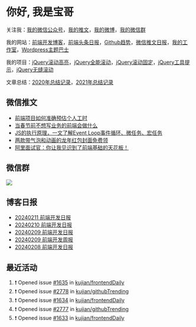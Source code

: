 
# 你好, 我是宝哥

关注我：[我的微信公众号](https://open.weixin.qq.com/qr/code?username=caibaojian_com)，[我的推文](https://weixin.qdkfweb.cn/)，[我的微博](https://weibo.com/kujian)，[我的微信群](https://qdkfweb.cn/go/weixinqun)

我的网站：[前端开发博客](https://qdkfweb.cn/)，[前端头条日报](https://toutiao.qdkfweb.cn/)，[Github趋势](https://github.qdkfweb.cn/)，[微信推文日报](https://weixin.qdkfweb.cn/)，[我的工作室](https://diy.qdkfweb.cn/)，[Wordpress主题巴士](https://wp.qdkfweb.cn/)

我的项目：[jQuery滚动高亮](https://github.com/kujian/scrollHighlight)，[jQuery全能滚动](https://github.com/kujian/power-slider)，[jQuery滚动固定](https://github.com/kujian/scrollfix)，[jQuery工具提示](https://github.com/kujian/tooltip)，[jQuery无缝滚动](http://github.com/kujian/scrollForever)

文章总结：[2020年总结记录](https://mp.weixin.qq.com/s/u0YW8BFWYLquVauhHrkSMQ)，[2021年总结记录](https://mp.weixin.qq.com/s/zMnxIpxMdDrIyuLxHRnSPw)


## 微信推文

<!-- BLOG-POST-LIST:START -->
- [前端项目如何准确预估个人工时](https://weixin.qdkfweb.cn/40306.html)
- [当春节前不想写业务的前端会做什么](https://weixin.qdkfweb.cn/40275.html)
- [JS的执行原理，一文了解Event Loop事件循环、微任务、宏任务](https://weixin.qdkfweb.cn/40249.html)
- [两款带气泡和动画的龙年红包封面免费领](https://weixin.qdkfweb.cn/40185.html)
- [阿里面试官：你让我见识到了前端基础的天花板！](https://weixin.qdkfweb.cn/40155.html)
<!-- BLOG-POST-LIST:END -->

## 微信群

![](https://qdkfweb.cn/d/uploads/2023/12/wechat.png?d=20240112)

## 博客日报

<!-- DAILY:START -->
- [20240211 前端开发日报](https://qdkfweb.cn/fe-daily-20240211.html)
- [20240210 前端开发日报](https://qdkfweb.cn/fe-daily-20240210.html)
- [20240209 前端开发日报](https://qdkfweb.cn/fe-daily-20240209.html)
- [20240209 前端开发周报](https://qdkfweb.cn/fe-weekly-20240209.html)
- [20240208 前端开发日报](https://qdkfweb.cn/fe-daily-20240208.html)
<!-- DAILY:END -->


## 最近活动

<!--START_SECTION:activity-->
1. ❗ Opened issue [#1635](https://github.com/kujian/frontendDaily/issues/1635) in [kujian/frontendDaily](https://github.com/kujian/frontendDaily)
2. ❗ Opened issue [#2778](https://github.com/kujian/githubTrending/issues/2778) in [kujian/githubTrending](https://github.com/kujian/githubTrending)
3. ❗ Opened issue [#1634](https://github.com/kujian/frontendDaily/issues/1634) in [kujian/frontendDaily](https://github.com/kujian/frontendDaily)
4. ❗ Opened issue [#2777](https://github.com/kujian/githubTrending/issues/2777) in [kujian/githubTrending](https://github.com/kujian/githubTrending)
5. ❗ Opened issue [#1633](https://github.com/kujian/frontendDaily/issues/1633) in [kujian/frontendDaily](https://github.com/kujian/frontendDaily)
<!--END_SECTION:activity-->
